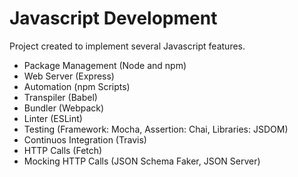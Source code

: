 # Javascript Development
Project created to implement several Javascript features.

* Package Management (Node and npm)
* Web Server (Express)
* Automation (npm Scripts)
* Transpiler (Babel)
* Bundler (Webpack)
* Linter (ESLint)
* Testing (Framework: Mocha, Assertion: Chai, Libraries: JSDOM)
* Continuos Integration (Travis)
* HTTP Calls (Fetch)
* Mocking HTTP Calls (JSON Schema Faker, JSON Server)
